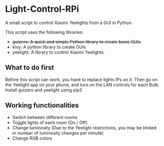 # Light-Control-RPi
A small script to control Xiaomi Yeelights from a GUI in Python.

This script uses the following libraries:
- ~~guizero: A quick and simple Python library to create basic GUIs~~
- kivy: A python library to create GUIs
- yeelight: A library to control Xiaomi Yeelights.

## What to do first
Before this script can work, you have to replace lights IPs on it.
Then go on the Yeelight app on your phone, and turn on the LAN controls for each Bulb.
Install guizero and yeelight using pip3

## Working functionalities
- Switch between different rooms
- Toggle lights of each room (On / Off)
- Change luminosity (Due to the Yeelight restrictions, you may be limited in number of luminosity changes per minute)
- Change RGB colors
